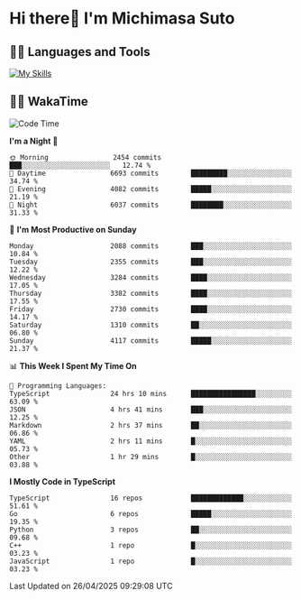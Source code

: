 # Hi there👋 I'm Michimasa Suto

## 🧑‍💻 Languages and Tools
[![My Skills](https://skillicons.dev/icons?i=ts,nextjs,react,go,python,aws)](https://skillicons.dev)

<!--
**Suto-Michimasa/Suto-Michimasa** is a ✨ _special_ ✨ repository because its `README.md` (this file) appears on your GitHub profile.

Here are some ideas to get you started:

- 🔭 I’m currently working on ...
- 🌱 I’m currently learning ...
- 👯 I’m looking to collaborate on ...
- 🤔 I’m looking for help with ...
- 💬 Ask me about ...
- 📫 How to reach me: ...
- 😄 Pronouns: ...
- ⚡ Fun fact: ...
-->
<!--
## 💎 Github Stats

<div>
  <img height="170" align="left" src="https://github-readme-stats.vercel.app/api?username=Suto-michimasa&count_private=true&show_icons=true&theme=dark" />
  <img height="170" src="https://github-readme-stats.vercel.app/api/top-langs/?username=Suto-michimasa&langs_count=8&layout=compact&theme=dark" />
</div>
-->
<!-- ## 🏆 GitHub Profile Trophy

<img width="800" src="https://github-profile-trophy.vercel.app/?username=Suto-michimasa&theme=onedark&no-frame=true"/>
 -->

## 🧑‍💻 WakaTime
<!--START_SECTION:waka-->
![Code Time](http://img.shields.io/badge/Code%20Time-739%20hrs%2016%20mins-blue)

**I'm a Night 🦉** 

```text
🌞 Morning                2454 commits        ███░░░░░░░░░░░░░░░░░░░░░░   12.74 % 
🌆 Daytime                6693 commits        █████████░░░░░░░░░░░░░░░░   34.74 % 
🌃 Evening                4082 commits        █████░░░░░░░░░░░░░░░░░░░░   21.19 % 
🌙 Night                  6037 commits        ████████░░░░░░░░░░░░░░░░░   31.33 % 
```
📅 **I'm Most Productive on Sunday** 

```text
Monday                   2088 commits        ███░░░░░░░░░░░░░░░░░░░░░░   10.84 % 
Tuesday                  2355 commits        ███░░░░░░░░░░░░░░░░░░░░░░   12.22 % 
Wednesday                3284 commits        ████░░░░░░░░░░░░░░░░░░░░░   17.05 % 
Thursday                 3382 commits        ████░░░░░░░░░░░░░░░░░░░░░   17.55 % 
Friday                   2730 commits        ████░░░░░░░░░░░░░░░░░░░░░   14.17 % 
Saturday                 1310 commits        ██░░░░░░░░░░░░░░░░░░░░░░░   06.80 % 
Sunday                   4117 commits        █████░░░░░░░░░░░░░░░░░░░░   21.37 % 
```


📊 **This Week I Spent My Time On** 

```text
💬 Programming Languages: 
TypeScript               24 hrs 10 mins      ████████████████░░░░░░░░░   63.09 % 
JSON                     4 hrs 41 mins       ███░░░░░░░░░░░░░░░░░░░░░░   12.25 % 
Markdown                 2 hrs 37 mins       ██░░░░░░░░░░░░░░░░░░░░░░░   06.86 % 
YAML                     2 hrs 11 mins       █░░░░░░░░░░░░░░░░░░░░░░░░   05.73 % 
Other                    1 hr 29 mins        █░░░░░░░░░░░░░░░░░░░░░░░░   03.88 % 
```

**I Mostly Code in TypeScript** 

```text
TypeScript               16 repos            █████████████░░░░░░░░░░░░   51.61 % 
Go                       6 repos             █████░░░░░░░░░░░░░░░░░░░░   19.35 % 
Python                   3 repos             ██░░░░░░░░░░░░░░░░░░░░░░░   09.68 % 
C++                      1 repo              █░░░░░░░░░░░░░░░░░░░░░░░░   03.23 % 
JavaScript               1 repo              █░░░░░░░░░░░░░░░░░░░░░░░░   03.23 % 
```




 Last Updated on 26/04/2025 09:29:08 UTC
<!--END_SECTION:waka-->
